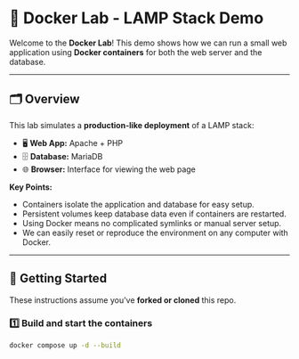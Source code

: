 # 🐳 Docker Lab - LAMP Stack Demo

Welcome to the **Docker Lab**! This demo shows how we can run a small web application using **Docker containers** for both the web server and the database.  

---

## 🗂️ Overview

This lab simulates a **production-like deployment** of a LAMP stack:

- 🖥️ **Web App:** Apache + PHP
- 🗄️ **Database:** MariaDB
- 🌐 **Browser:** Interface for viewing the web page

**Key Points:**

- Containers isolate the application and database for easy setup.
- Persistent volumes keep database data even if containers are restarted.
- Using Docker means no complicated symlinks or manual server setup.
- We can easily reset or reproduce the environment on any computer with Docker.

---

## 🚀 Getting Started

These instructions assume you've **forked or cloned** this repo.

### 1️⃣ Build and start the containers

```bash
docker compose up -d --build
